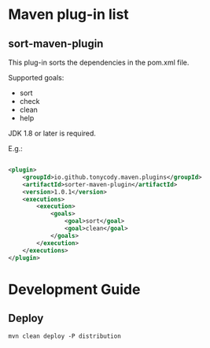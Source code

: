 # Maven plug-in list

## sort-maven-plugin

This plug-in sorts the dependencies in the pom.xml file.

Supported goals:

- sort
- check
- clean
- help

JDK 1.8 or later is required.

E.g.:

```xml

<plugin>
    <groupId>io.github.tonycody.maven.plugins</groupId>
    <artifactId>sorter-maven-plugin</artifactId>
    <version>1.0.1</version>
    <executions>
        <execution>
            <goals>
                <goal>sort</goal>
                <goal>clean</goal>
            </goals>
        </execution>
    </executions>
</plugin>
```

# Development Guide

## Deploy

```shell
mvn clean deploy -P distribution
```